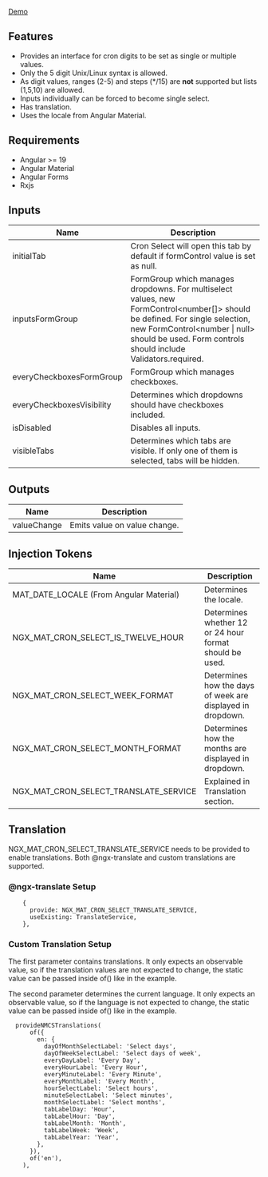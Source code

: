[Demo](https://stackblitz.com/~/github.com/UmutSahinSE/ngx-mat-cron-select-playground?file=package.json:L31-L37)

## Features

- Provides an interface for cron digits to be set as single or multiple values.
- Only the 5 digit Unix/Linux syntax is allowed.
- As digit values, ranges (2-5) and steps (\*/15) are <b>not</b> supported but lists (1,5,10) are allowed.
- Inputs individually can be forced to become single select.
- Has translation.
- Uses the locale from Angular Material.

## Requirements

- Angular >= 19
- Angular Material
- Angular Forms
- Rxjs

## Inputs

| Name                      | Description                                                                                                                                                                                                                     |
|---------------------------|---------------------------------------------------------------------------------------------------------------------------------------------------------------------------------------------------------------------------------|
| initialTab                | Cron Select will open this tab by default if formControl value is set as null.                                                                                                                                                  |
| inputsFormGroup           | FormGroup which manages dropdowns. For multiselect values, new FormControl<number[]> should be defined. For single selection, new FormControl<number \| null> should be used. Form controls should include Validators.required. |
| everyCheckboxesFormGroup  | FormGroup which manages checkboxes.                                                                                                                                                                                             |
| everyCheckboxesVisibility | Determines which dropdowns should have checkboxes included.                                                                                                                                                                     |
| isDisabled                | Disables all inputs.                                                                                                                                                                                                            |
| visibleTabs               | Determines which tabs are visible. If only one of them is selected, tabs will be hidden.                                                                                                                                        |

## Outputs

| Name        | Description                  |
|-------------|------------------------------|
| valueChange | Emits value on value change. |

## Injection Tokens

| Name                                    | Description                                                |
|-----------------------------------------|------------------------------------------------------------|
| MAT_DATE_LOCALE (From Angular Material) | Determines the locale.                                     |
| NGX_MAT_CRON_SELECT_IS_TWELVE_HOUR      | Determines whether 12 or 24 hour format should be used.    |
| NGX_MAT_CRON_SELECT_WEEK_FORMAT         | Determines how the days of week are displayed in dropdown. |
| NGX_MAT_CRON_SELECT_MONTH_FORMAT        | Determines how the months are displayed in dropdown.       |
| NGX_MAT_CRON_SELECT_TRANSLATE_SERVICE   | Explained in Translation section.                          |

## Translation

NGX_MAT_CRON_SELECT_TRANSLATE_SERVICE needs to be provided to enable translations. Both @ngx-translate and custom translations are supported.

### @ngx-translate Setup

```
    {
      provide: NGX_MAT_CRON_SELECT_TRANSLATE_SERVICE,
      useExisting: TranslateService,
    },
```

### Custom Translation Setup

The first parameter contains translations. It only expects an observable value, so if the translation values are not expected to change, the static value can be passed inside of() like in the example.

The second parameter determines the current language. It only expects an observable value, so if the language is not expected to change, the static value can be passed inside of() like in the example.

```
  provideNMCSTranslations(
      of({
        en: {
          dayOfMonthSelectLabel: 'Select days',
          dayOfWeekSelectLabel: 'Select days of week',
          everyDayLabel: 'Every Day',
          everyHourLabel: 'Every Hour',
          everyMinuteLabel: 'Every Minute',
          everyMonthLabel: 'Every Month',
          hourSelectLabel: 'Select hours',
          minuteSelectLabel: 'Select minutes',
          monthSelectLabel: 'Select months',
          tabLabelDay: 'Hour',
          tabLabelHour: 'Day',
          tabLabelMonth: 'Month',
          tabLabelWeek: 'Week',
          tabLabelYear: 'Year',
        },
      }),
      of('en'),
    ),

```
